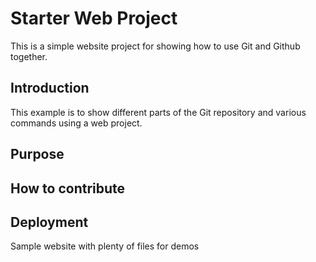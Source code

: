 # Starter Web Project

This is a simple website project for 
showing how to use Git and Github together. 

## Introduction 

This example is to show different parts 
of the Git repository and various commands
using a web project.

## Purpose

## How to contribute

## Deployment

Sample website with plenty of files for demos